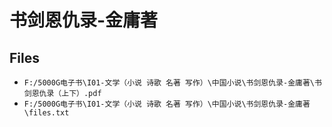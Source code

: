 # 书剑恩仇录-金庸著

## Files

- `F:/5000G电子书\I01-文学（小说 诗歌 名著 写作）\中国小说\书剑恩仇录-金庸著\书剑恩仇录（上下）.pdf`
- `F:/5000G电子书\I01-文学（小说 诗歌 名著 写作）\中国小说\书剑恩仇录-金庸著\files.txt`
